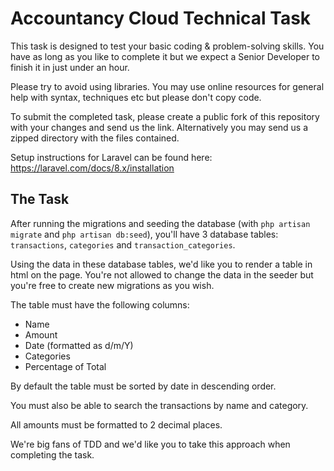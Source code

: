 # Accountancy Cloud Technical Task

This task is designed to test your basic coding & problem-solving skills. You have as long as you like to complete it but we expect a Senior Developer to finish it in just under an hour.

Please try to avoid using libraries. You may use online resources for general help with syntax, techniques etc but please don't copy code.

To submit the completed task, please create a public fork of this repository with your changes and send us the link. Alternatively you may send us a zipped directory with the files contained.

Setup instructions for Laravel can be found here: https://laravel.com/docs/8.x/installation

## The Task

After running the migrations and seeding the database (with `php artisan migrate` and `php artisan db:seed`), you'll have 3 database tables: `transactions`, `categories` and `transaction_categories`.

Using the data in these database tables, we'd like you to render a table in html on the page. You're not allowed to change the data in the seeder but you're free to create new migrations as you wish.

The table must have the following columns:
- Name
- Amount
- Date (formatted as d/m/Y)
- Categories
- Percentage of Total

By default the table must be sorted by date in descending order. 

You must also be able to search the transactions by name and category.

All amounts must be formatted to 2 decimal places.

We're big fans of TDD and we'd like you to take this approach when completing the task.
